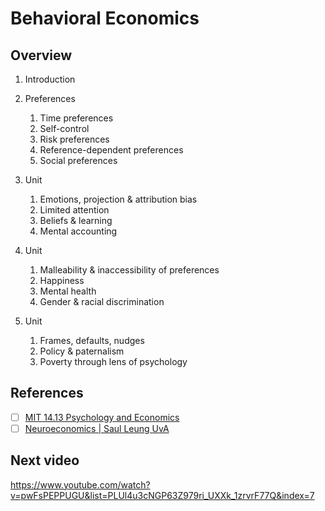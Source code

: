 # Behavioral Economics

## Overview

1. Introduction
2. Preferences
   1. Time preferences
   2. Self-control
   3. Risk preferences
   4. Reference-dependent preferences
   5. Social preferences
3. Unit
   1. Emotions, projection & attribution bias
   2. Limited attention
   3. Beliefs & learning
   4. Mental accounting

4. Unit
   1. Malleability & inaccessibility of preferences
   2. Happiness
   3. Mental health
   4. Gender & racial discrimination

5. Unit
   1. Frames, defaults, nudges
   2. Policy & paternalism
   3. Poverty through lens of psychology


## References

- [ ] [MIT 14.13 Psychology and Economics](https://www.youtube.com/playlist?list=PLUl4u3cNGP63Z979ri_UXXk_1zrvrF77Q)
- [ ] [Neuroeconomics | Saul Leung UvA](https://www.youtube.com/playlist?list=PL_Ig1a5kxu55aeImVJL5WlTmdR7vIdXKj)

## Next video

https://www.youtube.com/watch?v=pwFsPEPPUGU&list=PLUl4u3cNGP63Z979ri_UXXk_1zrvrF77Q&index=7
